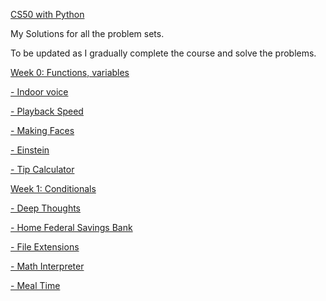 [CS50 with Python](url)

My Solutions for all the problem sets.

To be updated as I gradually complete the course and solve the problems.

[Week 0: Functions, variables](url)

[- Indoor voice](url)

[- Playback Speed](url)

[- Making Faces](url)

[- Einstein](url)

[- Tip Calculator](url)

[Week 1: Conditionals](url)

[- Deep Thoughts](url)

[- Home Federal Savings Bank](url)

[- File Extensions](url)

[- Math Interpreter](url)

[- Meal Time](url)
